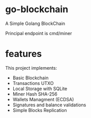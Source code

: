 # go-blockchain
A Simple Golang BlockChain

Principal endpoint is cmd/miner

# features

This project implements:
- Basic Blockchain
- Transactions UTXO
- Local Storage with SQLite
- Miner Hash SHA-256
- Wallets Managment (ECDSA)
- Signatures and balance validations
- Simple Blocks Replication